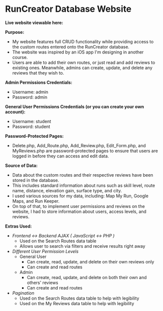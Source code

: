 # RunCreator Database Website

**Live website viewable here:**

**Purpose:** 
- My website features full CRUD functionality while providing access to the custom routes entered onto the RunCreator database. 
- The website was inspired by an iOS app I'm designing in another course. 
- Users are able to add their own routes, or just read and add reviews to existing ones. Meanwhile, admins can create, update, and delete any reviews that they wish to.

**Admin Permissions Credentials:**
- Username:    admin
- Password:     admin

**General User Permissions Credentials (or you can create your own account):**
- Username:    student
- Password:     student

**Password-Protected Pages:**
- Delete.php, Add_Route.php, Add_Review.php, Edit_Form.php, and MyReviews.php are password-protected pages to ensure that users are logged in before they can access and edit data.

**Source of Data:**
- Data about the custom routes and their respective reviews have been stored in the database. 
- This includes standard information about runs such as skill level, route name, distance, elevation gain, surface type, and city. 
- I used various sources for my data, including: Map My Run, Google Maps, and Run Keeper. 
- On top of that, to implement user permissions and reviews on the website, I had to store information about users, access levels, and reviews.

**Extras Used:**
- *Frontend ↔ Backend AJAX ( JavaScript ↔ PHP )*
  - Used on the Search Routes data table
  - Allows user to search via filters and receive results right away
- *Different User Permission Levels*
  - General User
    - Can create, read, update, and delete on their own reviews only
    - Can create and read routes
  - Admin
    - Can create, read, update, and delete on both their own and others' reviews
    - Can create and read routes
- *Pagination*
  - Used on the Search Routes data table to help with legibility
  - Used on the My Reviews data table to help with legibility
